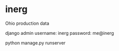 # inerg
Ohio production data

django admin
username: inerg
password: me@inerg

python manage.py runserver
